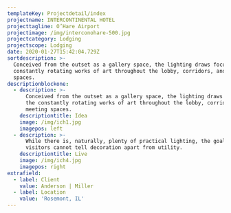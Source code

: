 ```yaml
---
templateKey: Projectdetail/index
projectname: INTERCONTINENTAL HOTEL
projecttagline: O’Hare Airport
projectimage: /img/interconohare-500.jpg
projectcategory: Lodging
projectscope: Lodging
date: 2020-01-27T15:42:04.729Z
sortdescription: >-
  Conceived from the outset as a gallery space, the lighting draws focus to the
  constantly rotating works of art throughout the lobby, corridors, and meeting
  spaces.
descriptionblockone:
  - description: >-
      Conceived from the outset as a gallery space, the lighting draws focus to
      the constantly rotating works of art throughout the lobby, corridors, and
      meeting spaces.
    descriptiontitle: Idea
    image: /img/ich1.jpg
    imagepos: left
  - description: >-
      While there is, naturally, plenty of practical lighting, the goal is that
      visitors cannot tell decoration apart from utility.
    descriptiontitle: Live
    image: /img/ich4.jpg
    imagepos: right
extrafield:
  - label: Client
    value: Anderson | Miller
  - label: Location
    value: 'Rosemont, IL'
---
```


